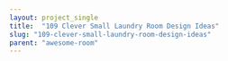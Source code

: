 ```yaml
---
layout: project_single
title:  "109 Clever Small Laundry Room Design Ideas"
slug: "109-clever-small-laundry-room-design-ideas"
parent: "awesome-room"
---
```

 